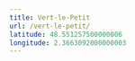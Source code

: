 ```yaml
---
title: Vert-le-Petit
url: /vert-le-petit/
latitude: 48.551257500000006
longitude: 2.3663092000000003
---
```

